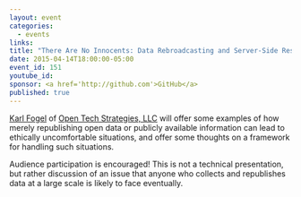 ```yaml
---
layout: event
categories: 
  - events
links:
title: "There Are No Innocents: Data Rebroadcasting and Server-Side Responsibility"
date: 2015-04-14T18:00:00-05:00
event_id: 151
youtube_id: 
sponsor: <a href='http://github.com'>GitHub</a>
published: true
---
```


[Karl Fogel](http://www.red-bean.com/kfogel/) of [Open Tech Strategies, LLC](http://opentechstrategies.com/) will offer some examples of how merely republishing open data or publicly available information can lead to ethically uncomfortable situations, and offer some thoughts on a framework for handling such situations.  

Audience participation is encouraged! This is not a technical presentation, but rather discussion of an issue that anyone who collects and republishes data at a large scale is likely to face eventually.